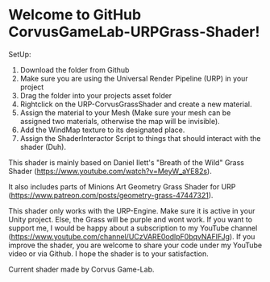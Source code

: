# Welcome to GitHub CorvusGameLab-URPGrass-Shader!
SetUp: 
1. Download the folder from Github
2. Make sure you are using the Universal Render Pipeline (URP) in your project 
3. Drag the folder into your projects asset folder
4. Rightclick on the URP-CorvusGrassShader and create a new material.
5. Assign the material to your Mesh (Make sure your mesh can be assigned two materials, otherwise the map will be invisible). 
6. Add the WindMap texture to its designated place.
7. Assign the ShaderInteractor Script to things that should interact with the shader (Duh).  
 

This shader is mainly based on Daniel Ilett's "Breath of the Wild" Grass Shader (https://www.youtube.com/watch?v=MeyW_aYE82s).

It also includes parts of Minions Art Geometry Grass Shader for URP (https://www.patreon.com/posts/geometry-grass-47447321).

This shader only works with the URP-Engine. Make sure it is active in your Unity project. Else, the Grass will be purple and wont work.
If you want to support me, I would be happy about a subscription to my YouTube channel (https://www.youtube.com/channel/UCzVARE0odlpF0bqvNAFIFJg).
If you improve the shader, you are welcome to share your code under my YouTube video or via Github.
I hope the shader is to your satisfaction. 

Current shader made by Corvus Game-Lab. 


